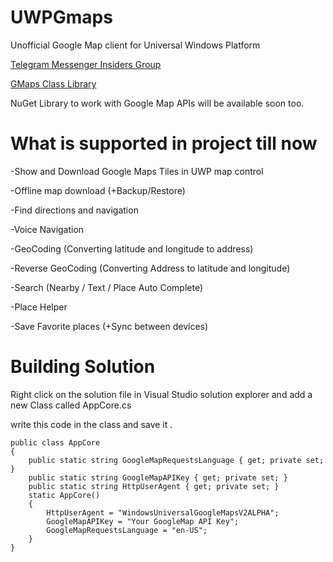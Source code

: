 # UWPGmaps 
Unofficial Google Map client for Universal Windows Platform 

[Telegram Messenger Insiders Group](https://t.me/joinchat/DQwGRhG-DXgBJNDWjGEoZQ)

[GMaps Class Library](https://github.com/NGame1/UWPGmaps.SDK)

NuGet Library to work with Google Map APIs will be available soon too.

# What is supported in project till now 
-Show and Download Google Maps Tiles in UWP map control

-Offline map download (+Backup/Restore)

-Find directions and navigation

-Voice Navigation

-GeoCoding (Converting latitude and longitude to address)

-Reverse GeoCoding (Converting Address to latitude and longitude)

-Search (Nearby / Text / Place Auto Complete)

-Place Helper

-Save Favorite places (+Sync between devices)

# Building Solution
Right click on the solution file in Visual Studio solution explorer and add a new Class called AppCore.cs

write this code in the class and save it . 
```
public class AppCore
{
    public static string GoogleMapRequestsLanguage { get; private set; }
    public static string GoogleMapAPIKey { get; private set; }
    public static string HttpUserAgent { get; private set; }
    static AppCore()
    {
        HttpUserAgent = "WindowsUniversalGoogleMapsV2ALPHA";
        GoogleMapAPIKey = "Your GoogleMap API Key";
        GoogleMapRequestsLanguage = "en-US";
    }
}
```
